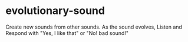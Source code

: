 # evolutionary-sound
Create new sounds from other sounds.  As the sound evolves, Listen and Respond with "Yes, I like that" or "No! bad sound!" 
